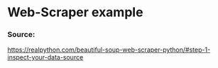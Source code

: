 # Web-Scraper example 
### Source:
   https://realpython.com/beautiful-soup-web-scraper-python/#step-1-inspect-your-data-source